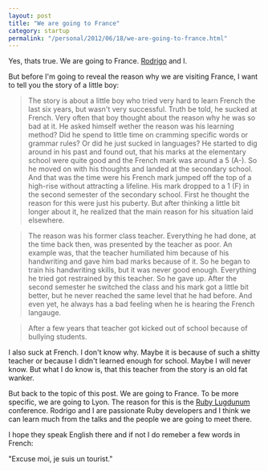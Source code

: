 ```yaml
---
layout: post
title: "We are going to France"
category: startup
permalink: "/personal/2012/06/18/we-are-going-to-france.html"
---
```


Yes, thats true. We are going to France. [Rodrigo](http://rodrigohaenggi.com) and I. 

But before I'm going to reveal the reason why we are visiting France, I want to tell you the story of a little boy:

> The story is about a little boy who tried very hard to learn French the last six years, but wasn't very successful. Truth be told, he sucked at French.
Very often that boy thought about the reason why he was so bad at it. He asked himself wether the reason was his learning method? 
Did he spend to little time on cramming specific words or grammar rules? Or did he just sucked in languages?
He started to dig around in his past and found out, that his marks at the elementary school were quite good and the French mark was around a 5 (A-). So he moved on with his thoughts and landed at the
secondary school. And that was the time were his French mark jumped off the top of a high-rise without attracting a lifeline. His mark dropped to a 1 (F) in the second semester of the secondary school.
First he thought the reason for this were just his puberty. But after thinking a little bit longer about it, he realized that the main reason for his situation laid elsewhere.

> The reason was his former class teacher. Everything he had done, at the time back then, was presented by the teacher as poor. An example was, that the teacher humiliated him because of his 
handwriting and gave him bad marks because of it. 
So he began to train his handwriting skills, but it was never good enough. Everything he tried got restrained by this teacher. So he gave up.
After the second semester he switched the class and his mark got a little bit better, but he never reached the same level that he had before. 
And even yet, he always has a bad feeling when he is hearing the French langauge.

> After a few years that teacher got kicked out of school because of bullying students.

I also suck at French. I don't know why. Maybe it is because of such a shitty teacher or because I didn't learned enough for school. Maybe I will never know. But what I do know is, 
that this teacher from the story is an old fat wanker.

But back to the topic of this post. We are going to France. To be more specific, we are going to Lyon. The reason for this is the [Ruby Lugdunum](http://rulu.eu/) conference.
Rodrigo and I are passionate Ruby developers and I think we can learn much from the talks and the people we are going to meet there.

I hope they speak English there and if not I do remeber a few words in French: 

"Excuse moi, je suis un tourist."
